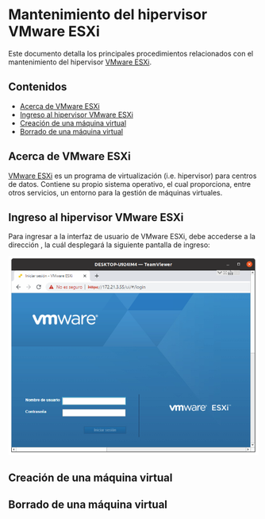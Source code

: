 # Mantenimiento del hipervisor VMware ESXi
Este documento detalla los principales procedimientos relacionados con el mantenimiento del hipervisor [VMware ESXi](https://www.vmware.com/products/esxi-and-esx.html).

## Contenidos
- [Acerca de VMware ESXi](https://github.com/catie-ume/vmware-mantenimiento/blob/main/README.md#acerca-de-vmware-esxi)
- [Ingreso al hipervisor VMware ESXi](https://github.com/catie-ume/vmware-instalacion-mv/blob/main/README.md#ingreso-al-hipervisor-vmware-esxi)
- [Creación de una máquina virtual](https://github.com/catie-ume/vmware-instalacion-mv/blob/main/README.md#creaci%C3%B3n-de-una-m%C3%A1quina-virtual)
- [Borrado de una máquina virtual](https://github.com/catie-ume/vmware-instalacion-mv/blob/main/README.md#borrado-de-una-m%C3%A1quina-virtual)

## Acerca de VMware ESXi
[VMware ESXi](https://www.vmware.com/products/esxi-and-esx.html) es un programa de virtualización (i.e. hipervisor) para centros de datos. Contiene su propio sistema operativo, el cual proporciona, entre otros servicios, un entorno para la gestión de máquinas virtuales.

## Ingreso al hipervisor VMware ESXi
Para ingresar a la interfaz de usuario de VMware ESXi, debe accederse a la dirección [](), la cuál desplegará la siguiente pantalla de ingreso:

![Pantalla de ingreso a VMware ESXi](img/vmware-login.png "Pantalla de ingreso a VMware ESXi")

## Creación de una máquina virtual
## Borrado de una máquina virtual

